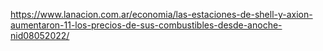 https://www.lanacion.com.ar/economia/las-estaciones-de-shell-y-axion-aumentaron-11-los-precios-de-sus-combustibles-desde-anoche-nid08052022/